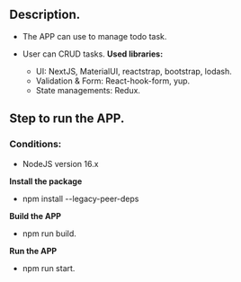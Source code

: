 ## Description.

- The APP can use to manage todo task.
- User can CRUD tasks.
  **Used libraries:**

    - UI: NextJS, MaterialUI, reactstrap, bootstrap, lodash.
    - Validation & Form: React-hook-form, yup.
    - State managements: Redux.

## Step to run the APP.

### Conditions:

- NodeJS version 16.x

**Install the package**

- npm install --legacy-peer-deps

**Build the APP**

- npm run build.

**Run the APP**

- npm run start.